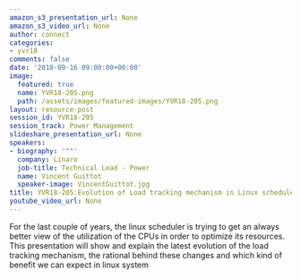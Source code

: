 ```yaml
---
amazon_s3_presentation_url: None
amazon_s3_video_url: None
author: connect
categories:
- yvr18
comments: false
date: '2018-09-16 09:00:00+00:00'
image:
  featured: true
  name: YVR18-205.png
  path: /assets/images/featured-images/YVR18-205.png
layout: resource-post
session_id: YVR18-205
session_track: Power Management
slideshare_presentation_url: None
speakers:
- biography: '""'
  company: Linaro
  job-title: Technical Lead - Power
  name: Vincent Guittot
  speaker-image: VincentGuittot.jpg
title: YVR18-205:Evolution of Load tracking mechanism in Linux scheduler
youtube_video_url: None
---
```


For the last couple of years, the linux scheduler is trying to get an always better view of the utilization of the CPUs in order to optimize its resources. This presentation will show and explain the latest evolution of the load tracking mechanism, the rational behind these changes and which kind of benefit we can expect in linux system